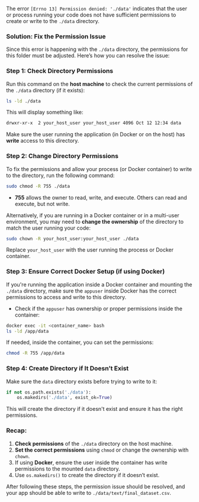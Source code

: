 The error `[Errno 13] Permission denied: './data'` indicates that the user or process running your code does not have sufficient permissions to create or write to the `./data` directory.

### Solution: Fix the Permission Issue

Since this error is happening with the `./data` directory, the permissions for this folder must be adjusted. Here’s how you can resolve the issue:

### Step 1: Check Directory Permissions
Run this command on the **host machine** to check the current permissions of the `./data` directory (if it exists):

```bash
ls -ld ./data
```

This will display something like:

```bash
drwxr-xr-x  2 your_host_user your_host_user 4096 Oct 12 12:34 data
```

Make sure the user running the application (in Docker or on the host) has **write** access to this directory.

### Step 2: Change Directory Permissions
To fix the permissions and allow your process (or Docker container) to write to the directory, run the following command:

```bash
sudo chmod -R 755 ./data
```

- **755** allows the owner to read, write, and execute. Others can read and execute, but not write.

Alternatively, if you are running in a Docker container or in a multi-user environment, you may need to **change the ownership** of the directory to match the user running your code:

```bash
sudo chown -R your_host_user:your_host_user ./data
```

Replace `your_host_user` with the user running the process or Docker container.

### Step 3: Ensure Correct Docker Setup (if using Docker)
If you're running the application inside a Docker container and mounting the `./data` directory, make sure the `appuser` inside Docker has the correct permissions to access and write to this directory.

- Check if the `appuser` has ownership or proper permissions inside the container:

```bash
docker exec -it <container_name> bash
ls -ld /app/data
```

If needed, inside the container, you can set the permissions:

```bash
chmod -R 755 /app/data
```

### Step 4: Create Directory if It Doesn’t Exist
Make sure the `data` directory exists before trying to write to it:

```python
if not os.path.exists('./data'):
    os.makedirs('./data', exist_ok=True)
```

This will create the directory if it doesn't exist and ensure it has the right permissions.

### Recap:

1. **Check permissions** of the `./data` directory on the host machine.
2. **Set the correct permissions** using `chmod` or change the ownership with `chown`.
3. If using **Docker**, ensure the user inside the container has write permissions to the mounted `data` directory.
4. Use `os.makedirs()` to create the directory if it doesn’t exist.

After following these steps, the permission issue should be resolved, and your app should be able to write to `./data/text/final_dataset.csv`.